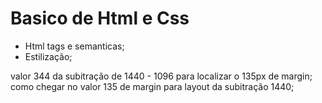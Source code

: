 # Basico de Html e Css 
- Html tags e semanticas;
- Estilização;


valor 344 da subitração de 1440 - 1096 para localizar o 135px de margin;
como chegar no valor 135 de margin para layout da subitração 1440;